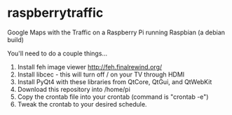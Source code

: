 # raspberrytraffic
Google Maps with the Traffic on a Raspberry Pi running Raspbian (a debian build)

You'll need to do a couple things...

1. Install feh image viewer http://feh.finalrewind.org/
2. Install libcec - this will turn off / on your TV through HDMI
3. Install PyQt4 with these libraries from QtCore, QtGui, and QtWebKit
3. Download this repository into /home/pi
4. Copy the crontab file into your crontab (command is "crontab -e")
5. Tweak the crontab to your desired schedule.


